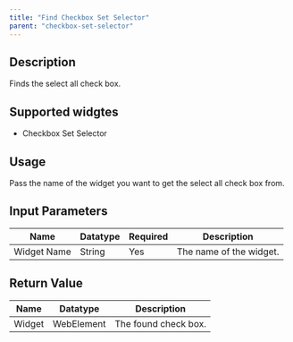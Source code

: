 ```yaml
---
title: "Find Checkbox Set Selector"
parent: "checkbox-set-selector"
---
```


## Description
Finds the select all check box. 

## Supported widgtes
 + Checkbox Set Selector

## Usage
Pass the name of the widget you want to get the select all check box from.

## Input Parameters


Name | Datatype | Required | Description
---- | -------- | -------- | ---------------
Widget Name | String | Yes | The name of the widget.

## Return Value

Name | Datatype | Description
---- | --------- | ---------------
Widget | WebElement | The found check box.
